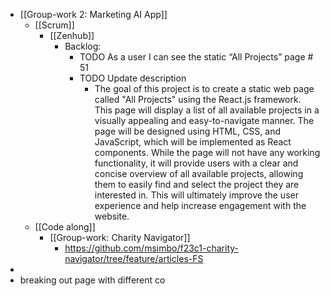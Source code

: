 - [[Group-work 2: Marketing AI App]]
	- [[Scrum]]
		- [[Zenhub]]
			- Backlog:
				- TODO As a user I can see the static “All Projects” page # 51
				- TODO Update description
					- The goal of this project is to create a static web page called "All Projects" using the React.js framework. This page will display a list of all available projects in a visually appealing and easy-to-navigate manner. The page will be designed using HTML, CSS, and JavaScript, which will be implemented as React components. While the page will not have any working functionality, it will provide users with a clear and concise overview of all available projects, allowing them to easily find and select the project they are interested in. This will ultimately improve the user experience and help increase engagement with the website.
	- [[Code along]]
		- [[Group-work: Charity Navigator]]
			- https://github.com/msimbo/f23c1-charity-navigator/tree/feature/articles-FS
-
- breaking out page with different co